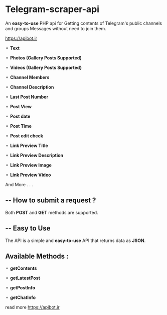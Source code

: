 # Telegram-scraper-api
An **easy-to-use** PHP api for Getting contents of Telegram's public channels and groups Messages without need to join them.

https://apibot.ir

⚬ **Text**

⚬ **Photos (Gallery Posts Supported)**

⚬ **Videos (Gallery Posts Supported)**

⚬ **Channel Members**

⚬ **Channel Description**

⚬ **Last Post Number**

⚬ **Post View**

⚬ **Post date**

⚬ **Post Time**

⚬ **Post edit check**

⚬ **Link Preview Title**

⚬ **Link Preview Description**

⚬ **Link Preview Image**

⚬ **Link Preview Video**

And More . . . 




## -- How to submit a request ?

Both **POST** and **GET** methods are supported.

## -- Easy to Use

The API is a simple and **easy-to-use** API that returns data as **JSON**.



## Available Methods :

⚬ **getContents**

⚬ **getLatestPost**

⚬ **getPostInfo**

⚬ **getChatInfo**


read more https://apibot.ir
